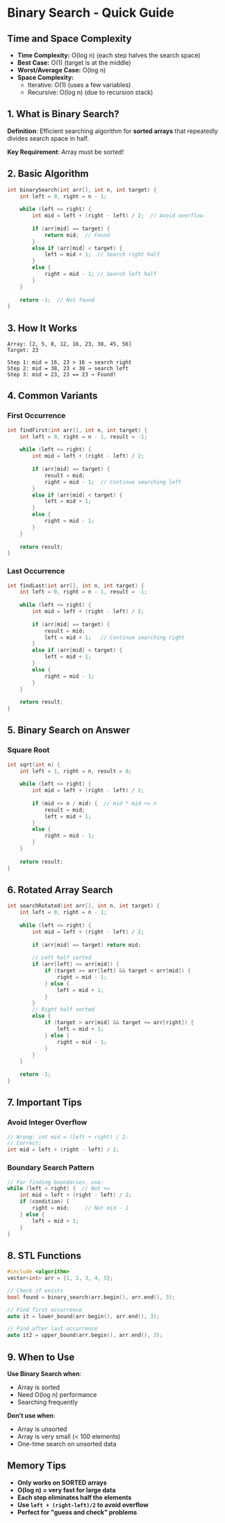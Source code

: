 # Binary Search - Quick Guide

## Time and Space Complexity
- **Time Complexity:** O(log n) (each step halves the search space)
- **Best Case:** O(1) (target is at the middle)
- **Worst/Average Case:** O(log n)
- **Space Complexity:**
    - Iterative: O(1) (uses a few variables)
    - Recursive: O(log n) (due to recursion stack)

## 1. What is Binary Search?

**Definition**: Efficient searching algorithm for **sorted arrays** that repeatedly divides search space in half.

**Key Requirement**: Array must be sorted!

## 2. Basic Algorithm

```cpp
int binarySearch(int arr[], int n, int target) {
    int left = 0, right = n - 1;
    
    while (left <= right) {
        int mid = left + (right - left) / 2;  // Avoid overflow
        
        if (arr[mid] == target) {
            return mid;  // Found
        }
        else if (arr[mid] < target) {
            left = mid + 1;  // Search right half
        }
        else {
            right = mid - 1; // Search left half
        }
    }
    
    return -1;  // Not found
}
```

## 3. How It Works

```
Array: [2, 5, 8, 12, 16, 23, 38, 45, 56]
Target: 23

Step 1: mid = 16, 23 > 16 → search right
Step 2: mid = 38, 23 < 38 → search left  
Step 3: mid = 23, 23 == 23 → Found!
```

## 4. Common Variants

### First Occurrence
```cpp
int findFirst(int arr[], int n, int target) {
    int left = 0, right = n - 1, result = -1;
    
    while (left <= right) {
        int mid = left + (right - left) / 2;
        
        if (arr[mid] == target) {
            result = mid;
            right = mid - 1;  // Continue searching left
        }
        else if (arr[mid] < target) {
            left = mid + 1;
        }
        else {
            right = mid - 1;
        }
    }
    
    return result;
}
```

### Last Occurrence
```cpp
int findLast(int arr[], int n, int target) {
    int left = 0, right = n - 1, result = -1;
    
    while (left <= right) {
        int mid = left + (right - left) / 2;
        
        if (arr[mid] == target) {
            result = mid;
            left = mid + 1;   // Continue searching right
        }
        else if (arr[mid] < target) {
            left = mid + 1;
        }
        else {
            right = mid - 1;
        }
    }
    
    return result;
}
```

## 5. Binary Search on Answer

### Square Root
```cpp
int sqrt(int n) {
    int left = 1, right = n, result = 0;
    
    while (left <= right) {
        int mid = left + (right - left) / 2;
        
        if (mid <= n / mid) {  // mid * mid <= n
            result = mid;
            left = mid + 1;
        }
        else {
            right = mid - 1;
        }
    }
    
    return result;
}
```

## 6. Rotated Array Search

```cpp
int searchRotated(int arr[], int n, int target) {
    int left = 0, right = n - 1;
    
    while (left <= right) {
        int mid = left + (right - left) / 2;
        
        if (arr[mid] == target) return mid;
        
        // Left half sorted
        if (arr[left] <= arr[mid]) {
            if (target >= arr[left] && target < arr[mid]) {
                right = mid - 1;
            } else {
                left = mid + 1;
            }
        }
        // Right half sorted
        else {
            if (target > arr[mid] && target <= arr[right]) {
                left = mid + 1;
            } else {
                right = mid - 1;
            }
        }
    }
    
    return -1;
}
```

## 7. Important Tips

### Avoid Integer Overflow
```cpp
// Wrong: int mid = (left + right) / 2;
// Correct:
int mid = left + (right - left) / 2;
```

### Boundary Search Pattern
```cpp
// For finding boundaries, use:
while (left < right) {  // Not <=
    int mid = left + (right - left) / 2;
    if (condition) {
        right = mid;     // Not mid - 1
    } else {
        left = mid + 1;
    }
}
```

## 8. STL Functions

```cpp
#include <algorithm>
vector<int> arr = {1, 2, 3, 4, 5};

// Check if exists
bool found = binary_search(arr.begin(), arr.end(), 3);

// Find first occurrence
auto it = lower_bound(arr.begin(), arr.end(), 3);

// Find after last occurrence
auto it2 = upper_bound(arr.begin(), arr.end(), 3);
```

## 9. When to Use

**Use Binary Search when**:
- Array is sorted
- Need O(log n) performance
- Searching frequently

**Don't use when**:
- Array is unsorted
- Array is very small (< 100 elements)
- One-time search on unsorted data

## Memory Tips
- **Only works on SORTED arrays**
- **O(log n) = very fast for large data**
- **Each step eliminates half the elements**
- **Use `left + (right-left)/2` to avoid overflow**
- **Perfect for "guess and check" problems**